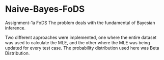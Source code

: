 # Naive-Bayes-FoDS
Assignment-1a FoDS
The problem deals with the fundamental of Bayesian inference.

Two different approaches were implemented, one where the entire dataset was used to calculate the MLE, and the other where the MLE was being updated for every test case. The probability distribution used here was Beta Distribution.
